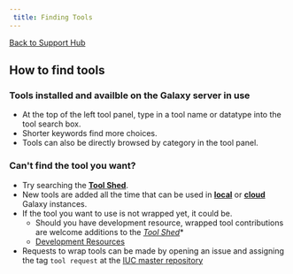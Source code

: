 ```yaml
---
 title: Finding Tools
---
```

[Back to Support Hub](/support/)

## How to find tools

### Tools installed and availble on the Galaxy server in use

* At the top of the left tool panel, type in a tool name or datatype into the tool search box.
* Shorter keywords find more choices.
* Tools can also be directly browsed by category in the tool panel.

### Can't find the tool you want?

* Try searching  the **[Tool Shed](http://toolshed.g2.bx.psu.edu)**.
* New tools are added all the time that can be used in **[local](/admin/get-galaxy/)** or **[cloud](/cloudman/)** Galaxy instances.
* If the tool you want to use is not wrapped yet, it could be.
    * Should you have development resource, wrapped tool contributions are welcome additions to the *[Tool Shed](http://toolshed.g2.bx.psu.edu)**
    * [Development Resources](/develop/)
* Requests to wrap tools can be made by opening an issue and assigning the tag `tool request` at the [IUC master repository](https://github.com/galaxyproject/tools-iuc)
